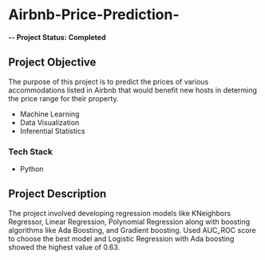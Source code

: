 # Airbnb-Price-Prediction-

#### -- Project Status: Completed

## Project Objective
The purpose of this project is to predict the prices of various accommodations listed in Airbnb  that would benefit new hosts in determing the price range for their property.
* Machine Learning
* Data Visualization
* Inferential Statistics

### Tech Stack
* Python 

## Project Description
The project involved developing regression models like KNeighbors Regressor, Linear Regression, Polynomial Regression along with boosting algorithms like Ada Boosting,
and Gradient boosting. Used AUC_ROC score to choose the best model and Logistic Regression with Ada boosting showed the highest value of 0.63.
